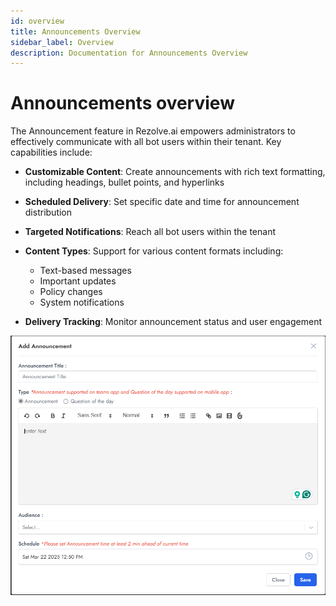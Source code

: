 ```yaml
---
id: overview
title: Announcements Overview
sidebar_label: Overview
description: Documentation for Announcements Overview
---
```


# Announcements overview

The Announcement feature in Rezolve.ai empowers administrators to effectively communicate with all bot users within their tenant. Key capabilities include:

- **Customizable Content**: Create announcements with rich text formatting, including headings, bullet points, and hyperlinks

- **Scheduled Delivery**: Set specific date and time for announcement distribution

- **Targeted Notifications**: Reach all bot users within the tenant

- **Content Types**: Support for various content formats including:
  - Text-based messages
  - Important updates
  - Policy changes
  - System notifications

- **Delivery Tracking**: Monitor announcement status and user engagement


![Create Announcement](../../static/img/Announcements/Create_Announcement.png)
